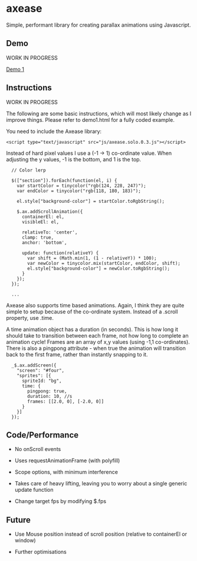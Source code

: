 # axease
Simple, performant library for creating parallax animations using Javascript.

Demo
------------

WORK IN PROGRESS

[Demo 1](http://studiouniver.se/github/axease/demo1.html)

Instructions
------------

WORK IN PROGRESS

The following are some basic instructions, which will most likely change as I improve things. Please refer to demo1.html for a fully coded example.

You need to include the Axease library:

    <script type="text/javascript" src="js/axease.solo.0.3.js"></script>

Instead of hard pixel values I use a (-1 -> 1) co-ordinate value. When adjusting the y values, -1 is the bottom, and 1 is the top.

      // Color lerp

      $(["section"]).forEach(function(el, i) {
        var startColor = tinycolor("rgb(124, 228, 247)");
        var endColor = tinycolor("rgb(118, 180, 183)");

        el.style["background-color"] = startColor.toRgbString();

        $.ax.addScrollAnimation({
          containerEl: el,
          visibleEl: el,

          relativeTo: 'center',
          clamp: true,
          anchor: 'bottom',

          update: function(relativeY) {
            var shift = (Math.min(1, (1 - relativeY)) * 100);
            var newColor = tinycolor.mix(startColor, endColor, shift);
            el.style["background-color"] = newColor.toRgbString();
          }
        });
      });

      ...

Axease also supports time based animations. Again, I think they are quite simple to setup because of the co-ordinate system. Instead of a .scroll property, use .time.

A time animation object has a duration (in seconds). This is how long it should take to transition between each frame, not how long to complete an animation cycle! Frames are an array of x,y values (using -1,1 co-ordinates). There is also a pingpong attribute - when true the animation will transition back to the first frame, rather than instantly snapping to it.

      _$.ax.addScreen({
        "screen": "#four",
        "sprites": [{
          spriteId: "bg",
          time: {
            pingpong: true,
            duration: 10, //s
            frames: [[2.0, 0], [-2.0, 0]]
          }
        }]
      });

Code/Performance
-----------

* No onScroll events

* Uses requestAnimationFrame (with polyfill)

* Scope options, with minimum interference

* Takes care of heavy lifting, leaving you to worry about a single generic update function

* Change target fps by modifying $.fps

Future
------

* Use Mouse position instead of scroll position (relative to containerEl or window)

* Further optimisations
